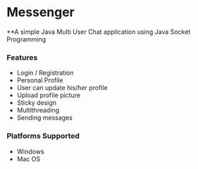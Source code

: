 # Messenger

**A simple Java Multi User Chat application using Java Socket Programming

### Features

- Login / Registration
- Personal Profile
- User can update his/her profile
- Upload profile picture
- Sticky design
- Multithreading
- Sending messages


### Platforms Supported

* Windows
* Mac OS

